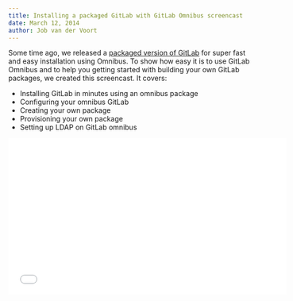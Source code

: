 ```yaml
---
title: Installing a packaged GitLab with GitLab Omnibus screencast
date: March 12, 2014
author: Job van der Voort
---
```

Some time ago, we released a [packaged version of GitLab](https://www.gitlab.com/downloads) for super fast and easy installation using Omnibus. To show how easy it is to use GitLab Omnibus and to help you getting started with building your own GitLab packages, we created this screencast.
It covers:

- Installing GitLab in minutes using an omnibus package
- Configuring your omnibus GitLab
- Creating your own package
- Provisioning your own package
- Setting up LDAP on GitLab omnibus

<iframe width="560" height="315" src="//www.youtube.com/embed/XTmpKudd-Oo?rel=0" frameborder="0" allowfullscreen></iframe>
